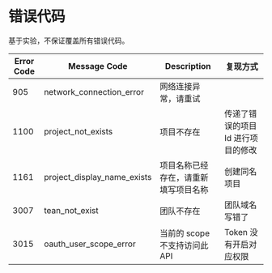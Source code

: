 # 错误代码

基于实验，不保证覆盖所有错误代码。

|Error Code|Message Code|Description|复现方式|
|--|--|--|--|
|905|network_connection_error|网络连接异常，请重试||
|1100|project_not_exists|项目不存在|传递了错误的项目 Id 进行项目的修改|
|1161|project_display_name_exists|项目名称已经存在，请重新填写项目名称|创建同名项目|
|3007|tean_not_exist|团队不存在|团队域名写错了|
|3015|oauth_user_scope_error|当前的 scope 不支持访问此 API|Token 没有开启对应权限|